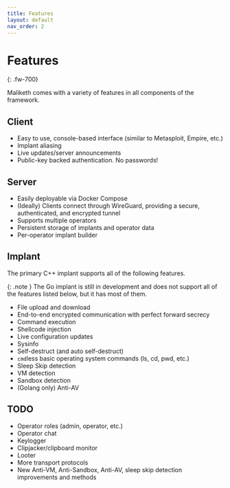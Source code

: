 ```yaml
---
title: Features
layout: default
nav_order: 2
---
```


# Features
{: .fw-700}

Maliketh comes with a variety of features in all components of the framework.

## Client
* Easy to use, console-based interface (similar to Metasploit, Empire, etc.)
* Implant aliasing
* Live updates/server announcements
* Public-key backed authentication. No passwords!

## Server
* Easily deployable via Docker Compose
* (Ideally) Clients connect through WireGuard, providing a secure, authenticated, and encrypted tunnel
* Supports multiple operators
* Persistent storage of implants and operator data
* Per-operator implant builder

## Implant
The primary C++ implant supports all of the following features.

{: .note }
The Go implant is still in development and does not support all of the features listed below, but it has most of them.

* File upload and download
* End-to-end encrypted communication with perfect forward secrecy
* Command execution
* Shellcode injection
* Live configuration updates
* Sysinfo
* Self-destruct (and auto self-destruct)
* `cmd`less basic operating system commands (ls, cd, pwd, etc.)
* Sleep Skip detection
* VM detection
* Sandbox detection
* (Golang only) Anti-AV


## TODO
* Operator roles (admin, operator, etc.)
* Operator chat
* Keylogger
* Clipjacker/clipboard monitor
* Looter
* More transport protocols
* New Anti-VM, Anti-Sandbox, Anti-AV, sleep skip detection improvements and methods
